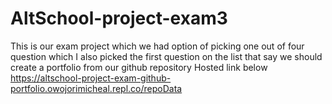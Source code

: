 # AltSchool-project-exam3
This is our exam project which we had option of picking one out of four question which I also picked the first question on the list that say we should create a portfolio from our github repository 
Hosted link below
https://altschool-project-exam-github-portfolio.owojorimicheal.repl.co/repoData
